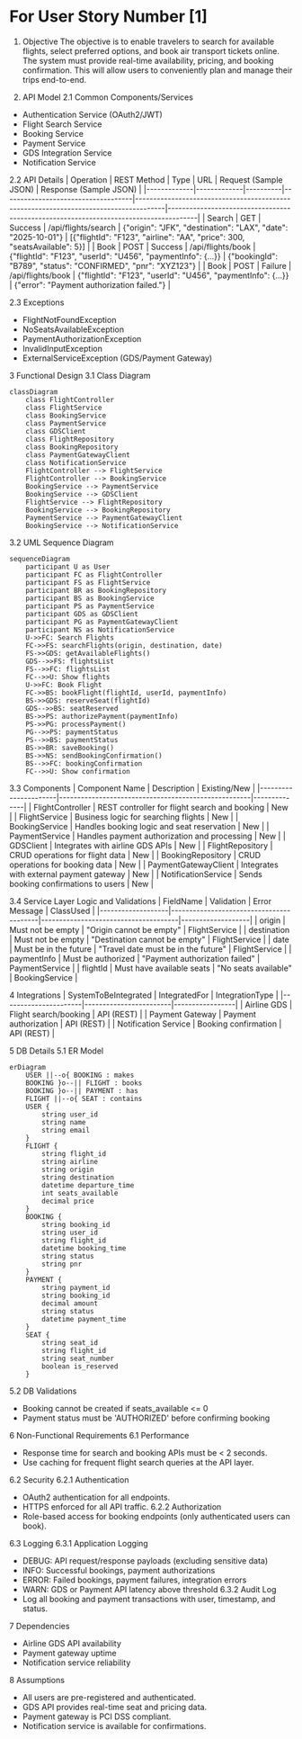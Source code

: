 # For User Story Number [1]

1. Objective
The objective is to enable travelers to search for available flights, select preferred options, and book air transport tickets online. The system must provide real-time availability, pricing, and booking confirmation. This will allow users to conveniently plan and manage their trips end-to-end.

2. API Model
2.1 Common Components/Services
- Authentication Service (OAuth2/JWT)
- Flight Search Service
- Booking Service
- Payment Service
- GDS Integration Service
- Notification Service

2.2 API Details
| Operation   | REST Method | Type     | URL                               | Request (Sample JSON)                                                                 | Response (Sample JSON)                                                               |
|-------------|-------------|----------|------------------------------------|--------------------------------------------------------------------------------------|--------------------------------------------------------------------------------------|
| Search      | GET         | Success  | /api/flights/search                | {"origin": "JFK", "destination": "LAX", "date": "2025-10-01"}              | [{"flightId": "F123", "airline": "AA", "price": 300, "seatsAvailable": 5}] |
| Book        | POST        | Success  | /api/flights/book                  | {"flightId": "F123", "userId": "U456", "paymentInfo": {...}}                | {"bookingId": "B789", "status": "CONFIRMED", "pnr": "XYZ123"}             |
| Book        | POST        | Failure  | /api/flights/book                  | {"flightId": "F123", "userId": "U456", "paymentInfo": {...}}                | {"error": "Payment authorization failed."}                                        |

2.3 Exceptions
- FlightNotFoundException
- NoSeatsAvailableException
- PaymentAuthorizationException
- InvalidInputException
- ExternalServiceException (GDS/Payment Gateway)

3 Functional Design
3.1 Class Diagram
```mermaid
classDiagram
    class FlightController
    class FlightService
    class BookingService
    class PaymentService
    class GDSClient
    class FlightRepository
    class BookingRepository
    class PaymentGatewayClient
    class NotificationService
    FlightController --> FlightService
    FlightController --> BookingService
    BookingService --> PaymentService
    BookingService --> GDSClient
    FlightService --> FlightRepository
    BookingService --> BookingRepository
    PaymentService --> PaymentGatewayClient
    BookingService --> NotificationService
```

3.2 UML Sequence Diagram
```mermaid
sequenceDiagram
    participant U as User
    participant FC as FlightController
    participant FS as FlightService
    participant BR as BookingRepository
    participant BS as BookingService
    participant PS as PaymentService
    participant GDS as GDSClient
    participant PG as PaymentGatewayClient
    participant NS as NotificationService
    U->>FC: Search Flights
    FC->>FS: searchFlights(origin, destination, date)
    FS->>GDS: getAvailableFlights()
    GDS-->>FS: flightsList
    FS-->>FC: flightsList
    FC-->>U: Show flights
    U->>FC: Book Flight
    FC->>BS: bookFlight(flightId, userId, paymentInfo)
    BS->>GDS: reserveSeat(flightId)
    GDS-->>BS: seatReserved
    BS->>PS: authorizePayment(paymentInfo)
    PS->>PG: processPayment()
    PG-->>PS: paymentStatus
    PS-->>BS: paymentStatus
    BS->>BR: saveBooking()
    BS->>NS: sendBookingConfirmation()
    BS-->>FC: bookingConfirmation
    FC-->>U: Show confirmation
```

3.3 Components
| Component Name        | Description                                         | Existing/New |
|----------------------|-----------------------------------------------------|--------------|
| FlightController     | REST controller for flight search and booking        | New          |
| FlightService        | Business logic for searching flights                 | New          |
| BookingService       | Handles booking logic and seat reservation           | New          |
| PaymentService       | Handles payment authorization and processing         | New          |
| GDSClient            | Integrates with airline GDS APIs                     | New          |
| FlightRepository     | CRUD operations for flight data                      | New          |
| BookingRepository    | CRUD operations for booking data                     | New          |
| PaymentGatewayClient | Integrates with external payment gateway             | New          |
| NotificationService  | Sends booking confirmations to users                 | New          |

3.4 Service Layer Logic and Validations
| FieldName         | Validation                              | Error Message                        | ClassUsed         |
|-------------------|-----------------------------------------|--------------------------------------|-------------------|
| origin            | Must not be empty                       | "Origin cannot be empty"             | FlightService     |
| destination       | Must not be empty                       | "Destination cannot be empty"        | FlightService     |
| date              | Must be in the future                   | "Travel date must be in the future"  | FlightService     |
| paymentInfo       | Must be authorized                      | "Payment authorization failed"       | PaymentService    |
| flightId          | Must have available seats                | "No seats available"                 | BookingService    |

4 Integrations
| SystemToBeIntegrated | IntegratedFor           | IntegrationType |
|----------------------|------------------------|-----------------|
| Airline GDS          | Flight search/booking  | API (REST)      |
| Payment Gateway      | Payment authorization  | API (REST)      |
| Notification Service | Booking confirmation   | API (REST)      |

5 DB Details
5.1 ER Model
```mermaid
erDiagram
    USER ||--o{ BOOKING : makes
    BOOKING }o--|| FLIGHT : books
    BOOKING }o--|| PAYMENT : has
    FLIGHT ||--o{ SEAT : contains
    USER {
        string user_id
        string name
        string email
    }
    FLIGHT {
        string flight_id
        string airline
        string origin
        string destination
        datetime departure_time
        int seats_available
        decimal price
    }
    BOOKING {
        string booking_id
        string user_id
        string flight_id
        datetime booking_time
        string status
        string pnr
    }
    PAYMENT {
        string payment_id
        string booking_id
        decimal amount
        string status
        datetime payment_time
    }
    SEAT {
        string seat_id
        string flight_id
        string seat_number
        boolean is_reserved
    }
```

5.2 DB Validations
- Booking cannot be created if seats_available <= 0
- Payment status must be 'AUTHORIZED' before confirming booking

6 Non-Functional Requirements
6.1 Performance
- Response time for search and booking APIs must be < 2 seconds.
- Use caching for frequent flight search queries at the API layer.

6.2 Security
6.2.1 Authentication
- OAuth2 authentication for all endpoints.
- HTTPS enforced for all API traffic.
6.2.2 Authorization
- Role-based access for booking endpoints (only authenticated users can book).

6.3 Logging
6.3.1 Application Logging
- DEBUG: API request/response payloads (excluding sensitive data)
- INFO: Successful bookings, payment authorizations
- ERROR: Failed bookings, payment failures, integration errors
- WARN: GDS or Payment API latency above threshold
6.3.2 Audit Log
- Log all booking and payment transactions with user, timestamp, and status.

7 Dependencies
- Airline GDS API availability
- Payment gateway uptime
- Notification service reliability

8 Assumptions
- All users are pre-registered and authenticated.
- GDS API provides real-time seat and pricing data.
- Payment gateway is PCI DSS compliant.
- Notification service is available for confirmations.
